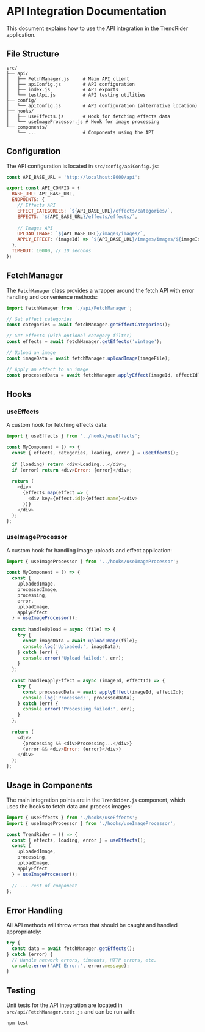 # API Integration Documentation

This document explains how to use the API integration in the TrendRider application.

## File Structure

```
src/
├── api/
│   ├── FetchManager.js     # Main API client
│   ├── apiConfig.js        # API configuration
│   ├── index.js            # API exports
│   └── testApi.js          # API testing utilities
├── config/
│   └── apiConfig.js        # API configuration (alternative location)
├── hooks/
│   ├── useEffects.js       # Hook for fetching effects data
│   └── useImageProcessor.js # Hook for image processing
└── components/
    └── ...                 # Components using the API
```

## Configuration

The API configuration is located in `src/config/apiConfig.js`:

```javascript
const API_BASE_URL = 'http://localhost:8000/api';

export const API_CONFIG = {
  BASE_URL: API_BASE_URL,
  ENDPOINTS: {
    // Effects API
    EFFECT_CATEGORIES: `${API_BASE_URL}/effects/categories/`,
    EFFECTS: `${API_BASE_URL}/effects/effects/`,
    
    // Images API
    UPLOAD_IMAGE: `${API_BASE_URL}/images/images/`,
    APPLY_EFFECT: (imageId) => `${API_BASE_URL}/images/images/${imageId}/apply_effect/`,
  },
  TIMEOUT: 10000, // 10 seconds
};
```

## FetchManager

The `FetchManager` class provides a wrapper around the fetch API with error handling and convenience methods:

```javascript
import fetchManager from './api/FetchManager';

// Get effect categories
const categories = await fetchManager.getEffectCategories();

// Get effects (with optional category filter)
const effects = await fetchManager.getEffects('vintage');

// Upload an image
const imageData = await fetchManager.uploadImage(imageFile);

// Apply an effect to an image
const processedData = await fetchManager.applyEffect(imageId, effectId);
```

## Hooks

### useEffects

A custom hook for fetching effects data:

```javascript
import { useEffects } from '../hooks/useEffects';

const MyComponent = () => {
  const { effects, categories, loading, error } = useEffects();
  
  if (loading) return <div>Loading...</div>;
  if (error) return <div>Error: {error}</div>;
  
  return (
    <div>
      {effects.map(effect => (
        <div key={effect.id}>{effect.name}</div>
      ))}
    </div>
  );
};
```

### useImageProcessor

A custom hook for handling image uploads and effect application:

```javascript
import { useImageProcessor } from '../hooks/useImageProcessor';

const MyComponent = () => {
  const { 
    uploadedImage, 
    processedImage, 
    processing, 
    error,
    uploadImage,
    applyEffect
  } = useImageProcessor();
  
  const handleUpload = async (file) => {
    try {
      const imageData = await uploadImage(file);
      console.log('Uploaded:', imageData);
    } catch (err) {
      console.error('Upload failed:', err);
    }
  };
  
  const handleApplyEffect = async (imageId, effectId) => {
    try {
      const processedData = await applyEffect(imageId, effectId);
      console.log('Processed:', processedData);
    } catch (err) {
      console.error('Processing failed:', err);
    }
  };
  
  return (
    <div>
      {processing && <div>Processing...</div>}
      {error && <div>Error: {error}</div>}
    </div>
  );
};
```

## Usage in Components

The main integration points are in the `TrendRider.js` component, which uses the hooks to fetch data and process images:

```javascript
import { useEffects } from './hooks/useEffects';
import { useImageProcessor } from './hooks/useImageProcessor';

const TrendRider = () => {
  const { effects, loading, error } = useEffects();
  const { 
    uploadedImage, 
    processing, 
    uploadImage,
    applyEffect
  } = useImageProcessor();
  
  // ... rest of component
};
```

## Error Handling

All API methods will throw errors that should be caught and handled appropriately:

```javascript
try {
  const data = await fetchManager.getEffects();
} catch (error) {
  // Handle network errors, timeouts, HTTP errors, etc.
  console.error('API Error:', error.message);
}
```

## Testing

Unit tests for the API integration are located in `src/api/FetchManager.test.js` and can be run with:

```bash
npm test
```